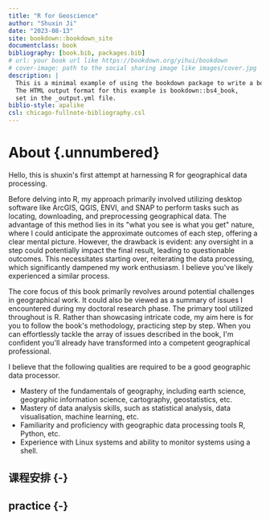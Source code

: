 ```yaml
---
title: "R for Geoscience"
author: "Shuxin Ji"
date: "2023-08-13"
site: bookdown::bookdown_site
documentclass: book
bibliography: [book.bib, packages.bib]
# url: your book url like https://bookdown.org/yihui/bookdown
# cover-image: path to the social sharing image like images/cover.jpg
description: |
  This is a minimal example of using the bookdown package to write a book.
  The HTML output format for this example is bookdown::bs4_book,
  set in the _output.yml file.
biblio-style: apalike
csl: chicago-fullnote-bibliography.csl
---
```



# About {.unnumbered}

Hello, this is shuxin's first attempt at harnessing R for geographical data processing. 

Before delving into R, my approach primarily involved utilizing desktop software like ArcGIS, QGIS, ENVI, and SNAP to perform tasks such as locating, downloading, and preprocessing geographical data. The advantage of this method lies in its "what you see is what you get" nature, where I could anticipate the approximate outcomes of each step, offering a clear mental picture. However, the drawback is evident: any oversight in a step could potentially impact the final result, leading to questionable outcomes. This necessitates starting over, reiterating the data processing, which significantly dampened my work enthusiasm. I believe you've likely experienced a similar process.

The core focus of this book primarily revolves around potential challenges in geographical work. It could also be viewed as a summary of issues I encountered during my doctoral research phase. The primary tool utilized throughout is R. Rather than showcasing intricate code, my aim here is for you to follow the book's methodology, practicing step by step. When you can effortlessly tackle the array of issues described in the book, I'm confident you'll already have transformed into a competent geographical professional.

I believe that the following qualities are required to be a good geographic data processor.

- Mastery of the fundamentals of geography, including earth science, geographic information science, cartography, geostatistics, etc.
- Mastery of data analysis skills, such as statistical analysis, data visualisation, machine learning, etc.
- Familiarity and proficiency with geographic data processing tools R, Python, etc.
- Experience with Linux systems and ability to monitor systems using a shell.

## **课程安排** {-}

## **practice** {-}

